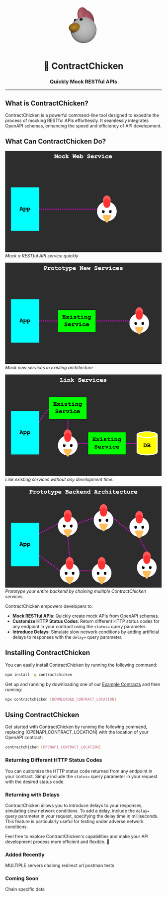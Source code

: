 

<p align="center">
  <img src="./resources/logo.gif" alt="Logo" width="250px"/>
</p>

<h1 align="center">🐔 ContractChicken</h1>
<h3 align="center">Quickly Mock RESTful APIs</h3>

---

## What is ContractChicken?

ContractChicken is a powerful command-line tool designed to expedite the process of mocking RESTful APIs effortlessly. It seamlessly integrates OpenAPI schemas, enhancing the speed and efficiency of API development.

## What Can ContractChicken Do?
![mock_service](resources/mock_service.png)
*Mock a RESTful API service quickly*


![mock_new_services](resources/new_service.png)
*Mock new services in existing architecture*

![link_services](resources/link_services.png)
*Link existing services without any development time.*

![prototype_architecture](resources/prototype_architecture.png)
*Prototype your entire backend by chaining multiple ContractChicken services.*

ContractChicken empowers developers to:

- **Mock RESTful APIs**: Quickly create mock APIs from OpenAPI schemas.
- **Customize HTTP Status Codes**: Return different HTTP status codes for any endpoint in your contract using the `status=` query parameter.
- **Introduce Delays**: Simulate slow network conditions by adding artificial delays to responses with the `delay=` query parameter.

## Installing ContractChicken

You can easily install ContractChicken by running the following command:

```bash
npm install -g contractchicken
```
Get up and running by downloading one of our <a href="/example_contracts/">Example Contracts</a> and then running:

```bash
npx contractchicken [DOWNLOADED_CONTRACT_LOCATION]
```

## Using ContractChicken

Get started with ContractChicken by running the following command, replacing [OPENAPI_CONTRACT_LOCATION] with the location of your OpenAPI contract:
```bash
contractchicken [OPENAPI_CONTRACT_LOCATION]
```
### Returning Different HTTP Status Codes

You can customize the HTTP status code returned from any endpoint in your contract. Simply include the `status=` query parameter in your request with the desired status code.

### Returning with Delays

ContractChicken allows you to introduce delays to your responses, simulating slow network conditions. To add a delay, include the `delay=` query parameter in your request, specifying the delay time in milliseconds. This feature is particularly useful for testing under adverse network conditions.

Feel free to explore ContractChicken's capabilities and make your API development process more efficient and flexible. 🚀


### Added Recently
MULTIPLE servers
chainng
redirect url 
postman tests

### Coming Soon
Chain specific data
